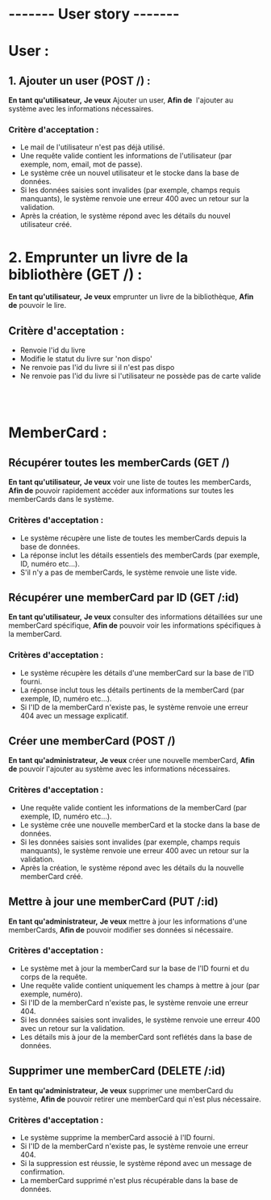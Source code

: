 # ------- User story -------

# User :

## 1. Ajouter un user (POST /) :
**En tant qu'utilisateur,**
**Je veux** Ajouter un user,
**Afin de**  l'ajouter au système avec les informations nécessaires.

### Critère d'acceptation :
- Le mail de l'utilisateur n'est pas déjà utilisé.
- Une requête valide contient les informations de l'utilisateur (par exemple, nom, email, mot de passe).
- Le système crée un nouvel utilisateur et le stocke dans la base de données.
- Si les données saisies sont invalides (par exemple, champs requis manquants), le système renvoie une erreur 400 avec un retour sur la validation.
- Après la création, le système répond avec les détails du nouvel utilisateur créé.


# 2. Emprunter un livre de la bibliothère (GET /) :
**En tant qu'utilisateur,**
**Je veux** emprunter un livre de la bibliothèque,
**Afin de** pouvoir le lire.

## Critère d'acceptation :
- Renvoie l'id du livre
- Modifie le statut du livre sur 'non dispo'
- Ne renvoie pas l'id du livre si il n'est pas dispo
- Ne renvoie pas l'id du livre si l'utilisateur ne possède pas de carte valide

<br><br>

# MemberCard :

## Récupérer toutes les memberCards (GET /)
**En tant qu'utilisateur,**
**Je veux** voir une liste de toutes les memberCards,
**Afin de** pouvoir rapidement accéder aux informations sur toutes les memberCards dans le système.

### Critères d'acceptation :
- Le système récupère une liste de toutes les memberCards depuis la base de données.
- La réponse inclut les détails essentiels des memberCards (par exemple, ID, numéro etc...).
- S'il n'y a pas de memberCards, le système renvoie une liste vide.


## Récupérer une memberCard par ID (GET /:id)
**En tant qu'utilisateur,**
**Je veux** consulter des informations détaillées sur une memberCard spécifique,
**Afin de** pouvoir voir les informations spécifiques à la memberCard.

### Critères d'acceptation :
- Le système récupère les détails d'une memberCard sur la base de l'ID fourni.
- La réponse inclut tous les détails pertinents de la memberCard (par exemple, ID, numéro etc...).
- Si l'ID de la memberCard n'existe pas, le système renvoie une erreur 404 avec un message explicatif.


## Créer une memberCard (POST /)
**En tant qu'administrateur,**
**Je veux** créer une nouvelle memberCard,
**Afin de** pouvoir l'ajouter au système avec les informations nécessaires.

### Critères d'acceptation :
- Une requête valide contient les informations de la memberCard (par exemple, ID, numéro etc...).
- Le système crée une nouvelle memberCard et la stocke dans la base de données.
- Si les données saisies sont invalides (par exemple, champs requis manquants), le système renvoie une erreur 400 avec un retour sur la validation.
- Après la création, le système répond avec les détails du la nouvelle memberCard créé.


## Mettre à jour une memberCard (PUT /:id)
**En tant qu'administrateur,**
**Je veux** mettre à jour les informations d'une memberCards,
**Afin de** pouvoir modifier ses données si nécessaire.

### Critères d'acceptation :
- Le système met à jour la memberCard sur la base de l'ID fourni et du corps de la requête.
- Une requête valide contient uniquement les champs à mettre à jour (par exemple, numéro).
- Si l'ID de la memberCard n'existe pas, le système renvoie une erreur 404.
- Si les données saisies sont invalides, le système renvoie une erreur 400 avec un retour sur la validation.
- Les détails mis à jour de la memberCard sont reflétés dans la base de données.


## Supprimer une memberCard (DELETE /:id)
**En tant qu'administrateur,**
**Je veux** supprimer une memberCard du système,
**Afin de** pouvoir retirer une memberCard qui n'est plus nécessaire.

### Critères d'acceptation :
- Le système supprime la memberCard associé à l'ID fourni.
- Si l'ID de la memberCard n'existe pas, le système renvoie une erreur 404.
- Si la suppression est réussie, le système répond avec un message de confirmation.
- La memberCard supprimé n'est plus récupérable dans la base de données.